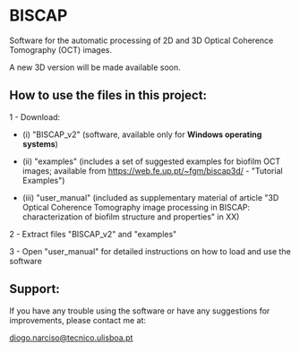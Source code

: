 # BISCAP
Software for the automatic processing of 2D and 3D Optical Coherence Tomography (OCT) images.

A new 3D version will be made available soon.

## How to use the files in this project:

1 - Download:

* (i) "BISCAP_v2" (software, available only for **Windows operating systems**)

* (ii) "examples" (includes a set of suggested examples for biofilm OCT images; available from https://web.fe.up.pt/~fgm/biscap3d/ - "Tutorial Examples")

* (iii) "user_manual" (included as supplementary material of article "3D Optical Coherence Tomography image processing in BISCAP: characterization of biofilm structure and properties" in XX)
  
2 - Extract files "BISCAP_v2" and "examples"

3 - Open "user_manual" for detailed instructions on how to load and use the software

## Support:
If you have any trouble using the software or have any suggestions for improvements, please contact me at:

diogo.narciso@tecnico.ulisboa.pt
